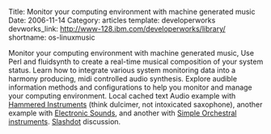 Title: Monitor your computing environment with machine generated music
Date: 2006-11-14
Category: articles
template: developerworks
devworks_link: http://www-128.ibm.com/developerworks/library/
shortname: os-linuxmusic

Monitor your computing environment with machine generated music, Use
Perl and fluidsynth to create a real-time musical composition of your
system status. Learn how to integrate various system monitoring data
into a harmony producing, midi controlled audio synthesis. Explore
audible information methods and configurations to help you monitor and
manage your computing environment. Local cached text Audio example with
[Hammered Instruments](/files/audio/gpMax_44100_d.wav) (think dulcimer, not intoxicated saxophone),
another example with [Electronic Sounds](/files/audio/sciFiExample1.wav), and another with [Simple Orchestral instruments](/files/audio/orchExample1.wav).
[Slashdot](https://slashdot.org/story/06/11/15/1628216/monitor-a-linux-box-with-machine-generated-music) discussion.

